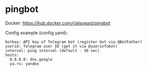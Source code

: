 # pingbot

Docker: https://hub.docker.com/r/alsoeast/pingbot


Config example (config.yaml):

    botkey: API key of Telegram bot (register bot via @BotFather)
    userid: Telegram user ID (get it via @userinfobot)
    interval: ping interval (default - 30 sec)
    hosts:
      8.8.8.8: dns.google
      ya.ru: yandex 
     
